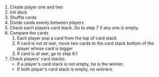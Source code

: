 1. Create player one and two
2. Init deck
3. Shuffle cards
4. Divide cards evenly between players
5. Check each players card stack. Go to step 7 if any one is empty.
6. Compare the cards
    1. Each player pop a card from the top of card stack
    2. If card is not *at war*, move two cards to the card stack bottom of the player whose card is bigger
    3. If card is *at war*, go to step 6.1
7. Check players' card stacks:
    * If a player's card stack is not empty, he is the winner.
    * If both player's card stack is empty, no winners.